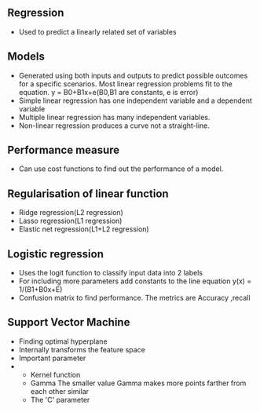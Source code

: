 ## Regression
- Used to predict a linearly related set of variables

## Models
- Generated using both inputs and outputs to predict possible outcomes for a specific scenarios. Most linear regression problems fit to the equation. y = B0+B1x+e(B0,B1 are constants, e is error)
- Simple linear regression has one independent variable and a dependent variable
- Multiple linear regression has many independent variables.
- Non-linear regression produces a curve not a straight-line.

## Performance measure
- Can use cost functions to find out the performance of a model.

## Regularisation of linear function
- Ridge regression(L2 regression)
- Lasso regression(L1 regression)
- Elastic net regression(L1+L2 regression)

## Logistic regression
- Uses the logit function to classify input data into 2 labels
- For including more parameters add constants to the line equation y(x) = 1/(B1+B0x+E)
- Confusion matrix to find performance. The metrics are Accuracy ,recall

## Support Vector Machine
- Finding optimal hyperplane
- Internally transforms the feature space
- Important parameter
- - Kernel function
  - Gamma The smaller value Gamma makes more points farther from each other similar
  - The 'C' parameter 
